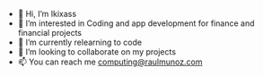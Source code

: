 - 👋 Hi, I’m Ikixass
- 👀 I’m interested in Coding and app development for finance and financial projects
- 🌱 I’m currently relearning to code
- 💞️ I’m looking to collaborate on my projects
- 📫 You can reach me computing@raulmunoz.com

<!---
Ikixass/Ikixass is a ✨ special ✨ repository because its `README.md` (this file) appears on your GitHub profile.
You can click the Preview link to take a look at your changes.
--->
